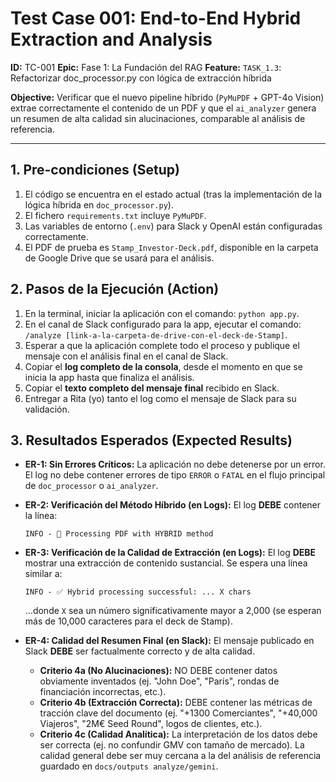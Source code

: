 # Test Case 001: End-to-End Hybrid Extraction and Analysis

**ID:** TC-001
**Epic:** Fase 1: La Fundación del RAG
**Feature:** `TASK_1.3`: Refactorizar doc_processor.py con lógica de extracción híbrida

**Objective:** Verificar que el nuevo pipeline híbrido (`PyMuPDF` + GPT-4o Vision) extrae correctamente el contenido de un PDF y que el `ai_analyzer` genera un resumen de alta calidad sin alucinaciones, comparable al análisis de referencia.

---

## 1. Pre-condiciones (Setup)

1.  El código se encuentra en el estado actual (tras la implementación de la lógica híbrida en `doc_processor.py`).
2.  El fichero `requirements.txt` incluye `PyMuPDF`.
3.  Las variables de entorno (`.env`) para Slack y OpenAI están configuradas correctamente.
4.  El PDF de prueba es `Stamp_Investor-Deck.pdf`, disponible en la carpeta de Google Drive que se usará para el análisis.

## 2. Pasos de la Ejecución (Action)

1.  En la terminal, iniciar la aplicación con el comando: `python app.py`.
2.  En el canal de Slack configurado para la app, ejecutar el comando: `/analyze [link-a-la-carpeta-de-drive-con-el-deck-de-Stamp]`.
3.  Esperar a que la aplicación complete todo el proceso y publique el mensaje con el análisis final en el canal de Slack.
4.  Copiar el **log completo de la consola**, desde el momento en que se inicia la app hasta que finaliza el análisis.
5.  Copiar el **texto completo del mensaje final** recibido en Slack.
6.  Entregar a Rita (yo) tanto el log como el mensaje de Slack para su validación.

## 3. Resultados Esperados (Expected Results)

*   **ER-1: Sin Errores Críticos:** La aplicación no debe detenerse por un error. El log no debe contener errores de tipo `ERROR` o `FATAL` en el flujo principal de `doc_processor` o `ai_analyzer`.

*   **ER-2: Verificación del Método Híbrido (en Logs):** El log **DEBE** contener la línea:
    ```
    INFO - 📄 Processing PDF with HYBRID method
    ```

*   **ER-3: Verificación de la Calidad de Extracción (en Logs):** El log **DEBE** mostrar una extracción de contenido sustancial. Se espera una línea similar a:
    ```
    INFO - ✅ Hybrid processing successful: ... X chars
    ```
    ...donde `X` sea un número significativamente mayor a 2,000 (se esperan más de 10,000 caracteres para el deck de Stamp).

*   **ER-4: Calidad del Resumen Final (en Slack):** El mensaje publicado en Slack **DEBE** ser factualmente correcto y de alta calidad.
    *   **Criterio 4a (No Alucinaciones):** NO DEBE contener datos obviamente inventados (ej. "John Doe", "Paris", rondas de financiación incorrectas, etc.).
    *   **Criterio 4b (Extracción Correcta):** DEBE contener las métricas de tracción clave del documento (ej. "+1300 Comerciantes", "+40,000 Viajeros", "2M€ Seed Round", logos de clientes, etc.).
    *   **Criterio 4c (Calidad Analítica):** La interpretación de los datos debe ser correcta (ej. no confundir GMV con tamaño de mercado). La calidad general debe ser muy cercana a la del análisis de referencia guardado en `docs/outputs analyze/gemini`.
